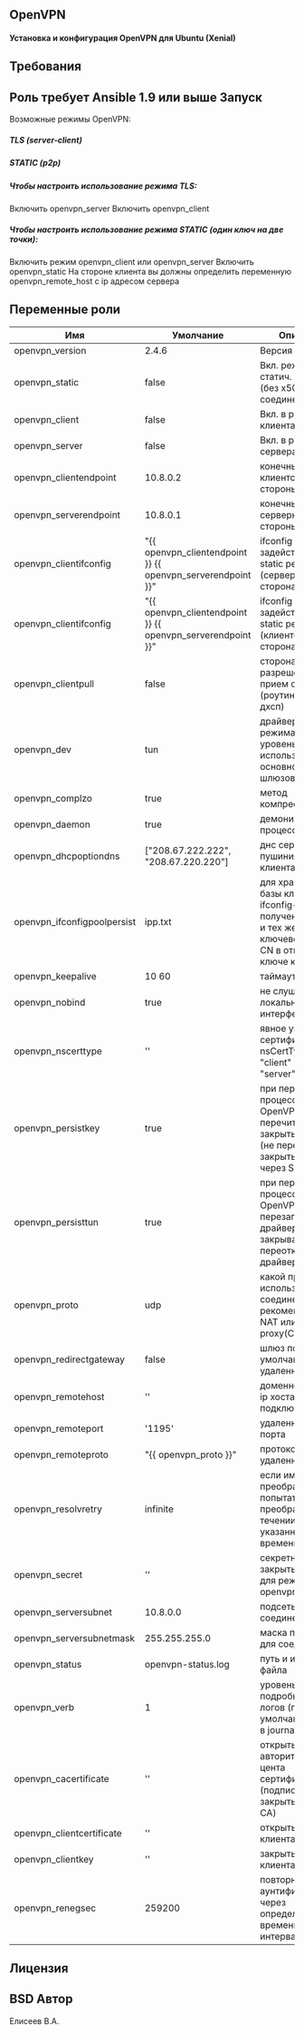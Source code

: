OpenVPN
-------------
#### Установка и конфигурация OpenVPN для Ubuntu (Xenial)
Требования
------------
Роль требует Ansible 1.9 или выше
Запуск
------------
Возможные режимы OpenVPN:
##### TLS (server-client)
##### STATIC (p2p)
 
##### Чтобы настроить использование режима TLS:

Включить openvpn_server
Включить openvpn_client

##### Чтобы настроить использование режима STATIC (один ключ на две точки):

Включить режим openvpn_client или openvpn_server
Включить openvpn_static
На стороне клиента вы должны определить переменную openvpn_remote_host с ip адресом сервера

Переменные роли
------------
Имя | Умолчание | Описание
--- | --- | ---
openvpn_version | 2.4.6 | Версия OpenVPN
openvpn_static		| false	| Вкл. режима статич. ключей (без x509 PKI и соединение ptp) 
openvpn_client		| false | Вкл. в режим клиента
openvpn_server          | false | Вкл. в режим сервера
openvpn_clientendpoint	| 10.8.0.2 | конечный адресс клиентской стороны
openvpn_serverendpoint	| 10.8.0.1 | конечный адресс серверной стороны
openvpn_clientifconfig | "{{ openvpn_clientendpoint }} {{ openvpn_serverendpoint }}" | ifconfig задействовано в static режиме (серверная сторона)
openvpn_clientifconfig | "{{ openvpn_clientendpoint }} {{ openvpn_serverendpoint }}" | ifconfig задействовано в static режиме (клиентская сторона)
openvpn_clientpull	| false | сторона клиента разрешение на прием опций (роутинг, днс, дхсп) 
openvpn_dev	| tun | драйвер (два режима tun(3-4 уровень OSI используется в основном для шлюзов)|tap(2 уровень OSI - клиентская сетевая должна быть в той же сети куда происх. коннект))
openvpn_complzo | true | метод компрессии
openvpn_daemon | true | демонизация процесса
openvpn_dhcpoptiondns | ["208.67.222.222", "208.67.220.220"] | днс сервера для пушиния на клиента
openvpn_ifconfigpoolpersist | ipp.txt | для хранения базы клиентов ifconfig-pool (для получения одних и тех же ip, ключевое поле CN в открытом ключе клиента)
openvpn_keepalive | 10 60 | таймауты
openvpn_nobind | true | не слушать локальный интерфейс и порт
openvpn_nscerttype | '' | явное указание в сертификате поля nsCertType "client" или "server"
openvpn_persistkey | true | при перезапуске процесса OpenVPN не перечитывает закрытые ключи (не перечитывать закрытые ключи через SIGUSR1)
openvpn_persisttun| true | при перезапуске процесса OpenVPN не перезапускает драйвер (не закрывать и не переоткрывать драйвер TUN|TAP через SIGUSR1)
openvpn_proto | udp | какой протокол использовать для соединения(tcp рекомендуют за NAT или proxy(CONNECT|SOCKS))
openvpn_redirectgateway | false | шлюз по умолчанию удаленный сервер
openvpn_remotehost | '' | доменное имя или ip хоста для подключения
openvpn_remoteport | '1195' | удаленный номер порта
openvpn_remoteproto | "{{ openvpn_proto }}" | протокол удаленного хоста
openvpn_resolvretry | infinite | если имя хоста не преобразуется, попытаться преобразовать в течении указанного времени (сек.)
openvpn_secret | '' | секретный закрытый ключ для режима openvpn_static
openvpn_serversubnet | 10.8.0.0 | подсеть для соединений
openvpn_serversubnetmask | 255.255.255.0 | маска подсети для соединений
openvpn_status | openvpn-status.log | путь и имя статус файла
openvpn_verb | 1 | уровень подробности логов (по умолчанию вывод в journald)
openvpn_cacertificate | '' | открытый ключ авторитетного цента сертификации(CA) (подписываем закрытым ключем CA)
openvpn_clientcertificate | '' |  открытый ключ клиента
openvpn_clientkey | '' | закрытый ключ клиента
openvpn_renegsec | 259200 | повторная аунтификация через определённый временной интервал
Лицензия
-------------
BSD
Автор
-------------
Елисеев В.А.

